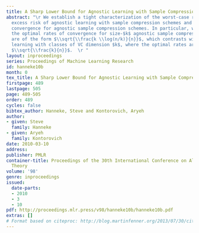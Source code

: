 ```yaml
---
title: A Sharp Lower Bound for Agnostic Learning with Sample Compression Schemes
abstract: "\r We establish a tight characterization of the worst-case rates for the
  excess risk of agnostic learning with sample compression schemes and for uniform
  convergence for agnostic sample compression schemes. In particular, we find that
  the optimal rates of convergence for size-$k$ agnostic sample compression schemes
  are of the form $\\sqrt{\\frac{k \\log(n/k)}{n}}$, which contrasts with agnostic
  learning with classes of VC dimension $k$, where the optimal rates are of the form
  $\\sqrt{\\frac{k}{n}}$.  \r "
layout: inproceedings
series: Proceedings of Machine Learning Research
id: hanneke10b
month: 0
tex_title: A Sharp Lower Bound for Agnostic Learning with Sample Compression Schemes
firstpage: 489
lastpage: 505
page: 489-505
order: 489
cycles: false
bibtex_author: Hanneke, Steve and Kontorovich, Aryeh
author:
- given: Steve
  family: Hanneke
- given: Aryeh
  family: Kontorovich
date: 2010-03-10
address: 
publisher: PMLR
container-title: Proceedings of the 30th International Conference on Algorithmic Learning
  Theory
volume: '98'
genre: inproceedings
issued:
  date-parts:
  - 2010
  - 3
  - 10
pdf: http://proceedings.mlr.press/v98/hanneke10b/hanneke10b.pdf
extras: []
# Format based on citeproc: http://blog.martinfenner.org/2013/07/30/citeproc-yaml-for-bibliographies/
---
```

